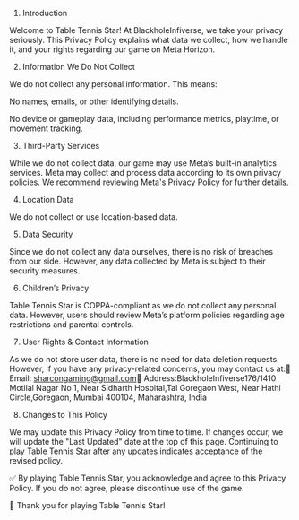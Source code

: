1. Introduction

Welcome to Table Tennis Star! At BlackholeInfiverse, we take your privacy seriously. This Privacy Policy explains what data we collect, how we handle it, and your rights regarding our game on Meta Horizon.

2. Information We Do Not Collect

We do not collect any personal information. This means:

No names, emails, or other identifying details.

No device or gameplay data, including performance metrics, playtime, or movement tracking.

3. Third-Party Services

While we do not collect data, our game may use Meta’s built-in analytics services. Meta may collect and process data according to its own privacy policies. We recommend reviewing Meta's Privacy Policy for further details.

4. Location Data

We do not collect or use location-based data.

5. Data Security

Since we do not collect any data ourselves, there is no risk of breaches from our side. However, any data collected by Meta is subject to their security measures.

6. Children’s Privacy

Table Tennis Star is COPPA-compliant as we do not collect any personal data. However, users should review Meta’s platform policies regarding age restrictions and parental controls.

7. User Rights & Contact Information

As we do not store user data, there is no need for data deletion requests. However, if you have any privacy-related concerns, you may contact us at:📧 Email: sharcongaming@gmail.com📍 Address:BlackholeInfiverse176/1410 Motilal Nagar No 1, Near Sidharth Hospital,Tal Goregaon West, Near Hathi Circle,Goregaon, Mumbai 400104, Maharashtra, India

8. Changes to This Policy

We may update this Privacy Policy from time to time. If changes occur, we will update the "Last Updated" date at the top of this page. Continuing to play Table Tennis Star after any updates indicates acceptance of the revised policy.

✅ By playing Table Tennis Star, you acknowledge and agree to this Privacy Policy. If you do not agree, please discontinue use of the game.

🎉 Thank you for playing Table Tennis Star!

